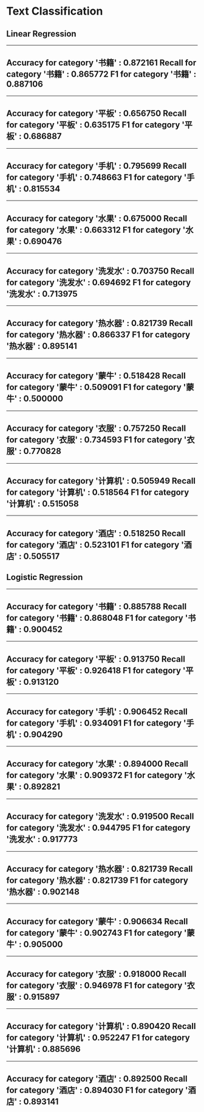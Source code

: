 # Text Classification

## Linear Regression
-------------------------------------------------
Accuracy for category '书籍'  : 0.872161
Recall for category '书籍'  : 0.865772
F1 for category '书籍'  : 0.887106
-------------------------------------------------
-------------------------------------------------
Accuracy for category '平板'  : 0.656750
Recall for category '平板'  : 0.635175
F1 for category '平板'  : 0.686887
-------------------------------------------------
-------------------------------------------------
Accuracy for category '手机'  : 0.795699
Recall for category '手机'  : 0.748663
F1 for category '手机'  : 0.815534
-------------------------------------------------
-------------------------------------------------
Accuracy for category '水果'  : 0.675000
Recall for category '水果'  : 0.663312
F1 for category '水果'  : 0.690476
-------------------------------------------------
-------------------------------------------------
Accuracy for category '洗发水'  : 0.703750
Recall for category '洗发水'  : 0.694692
F1 for category '洗发水'  : 0.713975
-------------------------------------------------
-------------------------------------------------
Accuracy for category '热水器'  : 0.821739
Recall for category '热水器'  : 0.866337
F1 for category '热水器'  : 0.895141
-------------------------------------------------
-------------------------------------------------
Accuracy for category '蒙牛'  : 0.518428
Recall for category '蒙牛'  : 0.509091
F1 for category '蒙牛'  : 0.500000
-------------------------------------------------
-------------------------------------------------
Accuracy for category '衣服'  : 0.757250
Recall for category '衣服'  : 0.734593
F1 for category '衣服'  : 0.770828
-------------------------------------------------
-------------------------------------------------
Accuracy for category '计算机'  : 0.505949
Recall for category '计算机'  : 0.518564
F1 for category '计算机'  : 0.515058
-------------------------------------------------
-------------------------------------------------
Accuracy for category '酒店'  : 0.518250
Recall for category '酒店'  : 0.523101
F1 for category '酒店'  : 0.505517
-------------------------------------------------

## Logistic Regression
-------------------------------------------------
Accuracy for category '书籍'  : 0.885788
Recall for category '书籍'  : 0.868048
F1 for category '书籍'  : 0.900452
-------------------------------------------------
-------------------------------------------------
Accuracy for category '平板'  : 0.913750
Recall for category '平板'  : 0.926418
F1 for category '平板'  : 0.913120
-------------------------------------------------
-------------------------------------------------
Accuracy for category '手机'  : 0.906452
Recall for category '手机'  : 0.934091
F1 for category '手机'  : 0.904290
-------------------------------------------------
-------------------------------------------------
Accuracy for category '水果'  : 0.894000
Recall for category '水果'  : 0.909372
F1 for category '水果'  : 0.892821
-------------------------------------------------
-------------------------------------------------
Accuracy for category '洗发水'  : 0.919500
Recall for category '洗发水'  : 0.944795
F1 for category '洗发水'  : 0.917773
-------------------------------------------------
-------------------------------------------------
Accuracy for category '热水器'  : 0.821739
Recall for category '热水器'  : 0.821739
F1 for category '热水器'  : 0.902148
-------------------------------------------------
-------------------------------------------------
Accuracy for category '蒙牛'  : 0.906634
Recall for category '蒙牛'  : 0.902743
F1 for category '蒙牛'  : 0.905000
-------------------------------------------------
-------------------------------------------------
Accuracy for category '衣服'  : 0.918000
Recall for category '衣服'  : 0.946978
F1 for category '衣服'  : 0.915897
-------------------------------------------------
-------------------------------------------------
Accuracy for category '计算机'  : 0.890420
Recall for category '计算机'  : 0.952247
F1 for category '计算机'  : 0.885696
-------------------------------------------------
-------------------------------------------------
Accuracy for category '酒店'  : 0.892500
Recall for category '酒店'  : 0.894030
F1 for category '酒店'  : 0.893141
-------------------------------------------------